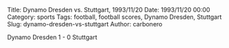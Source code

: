 Title: Dynamo Dresden vs. Stuttgart, 1993/11/20
Date: 1993/11/20 00:00
Category: sports
Tags: football, football scores, Dynamo Dresden, Stuttgart
Slug: dynamo-dresden-vs-stuttgart
Author: carbonero


Dynamo Dresden 1 - 0 Stuttgart
